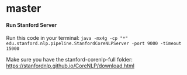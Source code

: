 # master


#### Run Stanford Server
Run this code in your terminal:
`java -mx4g -cp "*" edu.stanford.nlp.pipeline.StanfordCoreNLPServer -port 9000 -timeout 15000`

Make sure you have the stanford-corenlp-full folder:
https://stanfordnlp.github.io/CoreNLP/download.html

